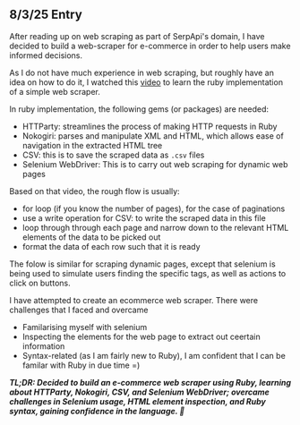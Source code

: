 ## 8/3/25 Entry
After reading up on web scraping as part of SerpApi's domain, I have decided to build a web-scraper for e-commerce in order to help users make informed decisions.

As I do not have much experience in web scraping, but roughly have an idea on how to do it, I watched this <a href="https://www.youtube.com/watch?v=GnVZexqtosc">video</a> to learn the ruby implementation of a simple web scraper. 

In ruby implementation, the following gems (or packages) are needed:
- HTTParty: streamlines the process of making HTTP requests in Ruby
- Nokogiri: parses and manipulate XML and HTML, which allows ease of navigation in the extracted HTML tree
- CSV: this is to save the scraped data as ```.csv``` files
- Selenium WebDriver: This is to carry out web scraping for dynamic web pages


Based on that video, the rough flow is usually:
- for loop (if you know the number of pages), for the case of paginations
- use a write operation for CSV: to write the scraped data in this file
- loop through through each page and narrow down to the relevant HTML elements of the data to be picked out
- format the data of each row such that it is ready

The folow is similar for scraping dynamic pages, except that selenium is being used to simulate users finding the specific tags, as well as actions to click on buttons.

I have attempted to create an ecommerce web scraper. There were challenges that I faced and overcame
- Familarising myself with selenium
- Inspecting the elements for the web page to extract out ceertain information
- Syntax-related (as I am fairly new to Ruby), I am confident that I can be familar with Ruby in due time =)

***TL;DR: Decided to build an e-commerce web scraper using Ruby, learning about HTTParty, Nokogiri, CSV, and Selenium WebDriver; overcame challenges in Selenium usage, HTML element inspection, and Ruby syntax, gaining confidence in the language. 🚀***